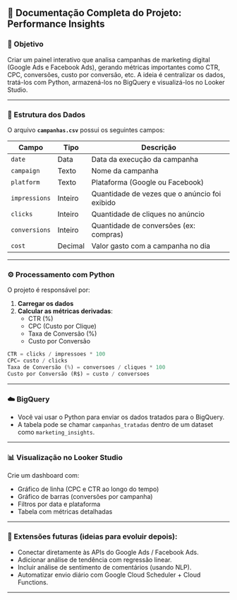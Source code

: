## 📘 Documentação Completa do Projeto: **Performance Insights**

### 🎯 Objetivo
Criar um painel interativo que analisa campanhas de marketing digital (Google Ads e Facebook Ads), gerando métricas importantes como CTR, CPC, conversões, custo por conversão, etc. A ideia é centralizar os dados, tratá-los com Python, armazená-los no BigQuery e visualizá-los no Looker Studio.

---

### 🧾 Estrutura dos Dados

O arquivo **`campanhas.csv`** possui os seguintes campos:

| Campo         | Tipo    | Descrição                                     |
| ------------- | ------- | --------------------------------------------- |
| `date`        | Data    | Data da execução da campanha                  |
| `campaign`    | Texto   | Nome da campanha                              |
| `platform`    | Texto   | Plataforma (Google ou Facebook)               |
| `impressions` | Inteiro | Quantidade de vezes que o anúncio foi exibido |
| `clicks`      | Inteiro | Quantidade de cliques no anúncio              |
| `conversions` | Inteiro | Quantidade de conversões (ex: compras)        |
| `cost`        | Decimal | Valor gasto com a campanha no dia             |

---

### ⚙️ Processamento com Python

O projeto é responsável por:
1. **Carregar os dados**
2. **Calcular as métricas derivadas**:
   - CTR (%)
   - CPC (Custo por Clique)
   - Taxa de Conversão (%)
   - Custo por Conversão

```python
CTR = clicks / impressoes * 100
CPC= custo / clicks
Taxa de Conversão (%) = conversoes / cliques * 100
Custo por Conversão (R$) = custo / conversoes
```

---

### ☁️ BigQuery

- Você vai usar o Python para enviar os dados tratados para o BigQuery.
- A tabela pode se chamar `campanhas_tratadas` dentro de um dataset como `marketing_insights`.

---

### 📊 Visualização no Looker Studio

Crie um dashboard com:
- Gráfico de linha (CPC e CTR ao longo do tempo)
- Gráfico de barras (conversões por campanha)
- Filtros por data e plataforma
- Tabela com métricas detalhadas

---

### 🧠 Extensões futuras (ideias para evoluir depois):
- Conectar diretamente às APIs do Google Ads / Facebook Ads.
- Adicionar análise de tendência com regressão linear.
- Incluir análise de sentimento de comentários (usando NLP).
- Automatizar envio diário com Google Cloud Scheduler + Cloud Functions.

---